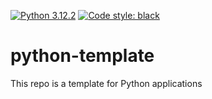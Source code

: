 [![Python 3.12.2](https://img.shields.io/badge/python-3.12.2-blue.svg)](https://www.python.org/downloads/release/python-3122/) [![Code style: black](https://img.shields.io/badge/code%20style-black-000000.svg)](https://github.com/psf/black)

# python-template
This repo is a template for Python applications
